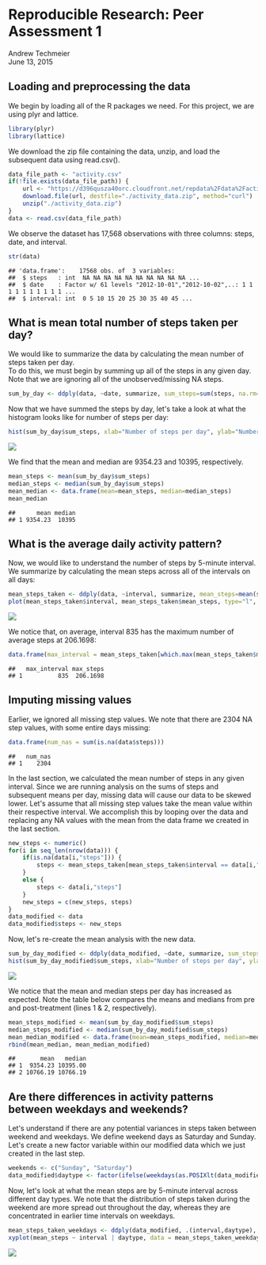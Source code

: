 # Reproducible Research: Peer Assessment 1
Andrew Techmeier  
June 13, 2015  


## Loading and preprocessing the data
We begin by loading all of the R packages we need.  For this project, we are using plyr and lattice.


```r
library(plyr)
library(lattice)
```

We download the zip file containing the data, unzip, and load the subsequent data using read.csv().


```r
data_file_path <- "activity.csv"
if(!file.exists(data_file_path)) {
    url <- "https://d396qusza40orc.cloudfront.net/repdata%2Fdata%2Factivity.zip"
    download.file(url, destfile="./activity_data.zip", method="curl")
    unzip("./activity_data.zip")
}
data <- read.csv(data_file_path)
```

We observe the dataset has 17,568 observations with three columns:  steps, date, and interval.


```r
str(data)
```

```
## 'data.frame':	17568 obs. of  3 variables:
##  $ steps   : int  NA NA NA NA NA NA NA NA NA NA ...
##  $ date    : Factor w/ 61 levels "2012-10-01","2012-10-02",..: 1 1 1 1 1 1 1 1 1 1 ...
##  $ interval: int  0 5 10 15 20 25 30 35 40 45 ...
```


## What is mean total number of steps taken per day?

We would like to summarize the data by calculating the mean number of steps taken per day.  
To do this, we must begin by summing up all of the steps in any given day.  Note that we are ignoring all of the unobserved/missing NA steps.


```r
sum_by_day <- ddply(data, ~date, summarize, sum_steps=sum(steps, na.rm=TRUE))
```

Now that we have summed the steps by day, let's take a look at what the histogram looks like for number of steps per day:

```r
hist(sum_by_day$sum_steps, xlab="Number of steps per day", ylab="Number of days observed", col="blue", main = "Number of Steps Taken per Day")
```

![](PA1_template_files/figure-html/unnamed-chunk-5-1.png) 

We find that the mean and median are 9354.23 and 10395, respectively.

```r
mean_steps <- mean(sum_by_day$sum_steps)
median_steps <- median(sum_by_day$sum_steps)
mean_median <- data.frame(mean=mean_steps, median=median_steps)
mean_median
```

```
##      mean median
## 1 9354.23  10395
```


## What is the average daily activity pattern?

Now, we would like to understand the number of steps by 5-minute interval. We summarize by calculating the mean steps across all of the intervals on all days:

```r
mean_steps_taken <- ddply(data, ~interval, summarize, mean_steps=mean(steps, na.rm=TRUE))
plot(mean_steps_taken$interval, mean_steps_taken$mean_steps, type="l", ylab="Mean number of steps", xlab="5-Minute Interval", main="Mean Number of Steps Taken by Interval")
```

![](PA1_template_files/figure-html/unnamed-chunk-7-1.png) 

We notice that, on average, interval 835 has the maximum number of average steps at 206.1698:

```r
data.frame(max_interval = mean_steps_taken[which.max(mean_steps_taken$mean_steps), "interval"], max_steps = max(mean_steps_taken$mean_steps))
```

```
##   max_interval max_steps
## 1          835  206.1698
```

## Imputing missing values

Earlier, we ignored all missing step values.  We note that there are 2304 NA step values, with some entire days missing:

```r
data.frame(num_nas = sum(is.na(data$steps)))
```

```
##   num_nas
## 1    2304
```

In the last section, we calculated the mean number of steps in any given interval.  Since we are running analysis on the sums of steps and subsequent means per day, missing data will cause our data to be skewed lower.  Let's assume that all missing step values take the mean value within their respective interval.  We accomplish this by looping over the data and replacing any NA values with the mean from the data frame we created in the last section. 


```r
new_steps <- numeric()
for(i in seq_len(nrow(data))) {
    if(is.na(data[i,"steps"])) {
        steps <- mean_steps_taken[mean_steps_taken$interval == data[i,"interval"], "mean_steps"]
    }
    else {
        steps <- data[i,"steps"]
    }
    new_steps = c(new_steps, steps)
}
data_modified <- data
data_modified$steps <- new_steps
```

Now, let's re-create the mean analysis with the new data.


```r
sum_by_day_modified <- ddply(data_modified, ~date, summarize, sum_steps=sum(steps, na.rm=TRUE))
hist(sum_by_day_modified$sum_steps, xlab="Number of steps per day", ylab="Number of days observed", col="blue", main = "Number of Steps Taken per Day")
```

![](PA1_template_files/figure-html/unnamed-chunk-11-1.png) 

We notice that the mean and median steps per day has increased as expected.  Note the table below compares the means and medians from pre and post-treatment (lines 1 & 2, respectively).


```r
mean_steps_modified <- mean(sum_by_day_modified$sum_steps)
median_steps_modified <- median(sum_by_day_modified$sum_steps)
mean_median_modified <- data.frame(mean=mean_steps_modified, median=median_steps_modified)
rbind(mean_median, mean_median_modified)
```

```
##       mean   median
## 1  9354.23 10395.00
## 2 10766.19 10766.19
```

## Are there differences in activity patterns between weekdays and weekends?

Let's understand if there are any potential variances in steps taken between weekend and weekdays.  We define weekend days as Saturday and Sunday.  Let's create a new factor variable within our modified data which we just created in the last step.


```r
weekends <- c("Sunday", "Saturday")
data_modified$daytype <- factor(ifelse(weekdays(as.POSIXlt(data_modified$date)) %in% weekends, "weekend", "weekday"))
```

Now, let's look at what the mean steps are by 5-minute interval across different day types.  We note that the distribution of steps taken during the weekend are more spread out throughout the day, whereas they are concentrated in earlier time intervals on weekdays.


```r
mean_steps_taken_weekdays <- ddply(data_modified, .(interval,daytype), summarize, mean_steps=mean(steps, na.rm=TRUE))
xyplot(mean_steps ~ interval | daytype, data = mean_steps_taken_weekdays, layout = c(1,2), type = "l", ylab = "Number of steps", xlab = "Interval", main = "Mean number of steps by 5-Minute interval and by type of day")
```

![](PA1_template_files/figure-html/unnamed-chunk-14-1.png) 
